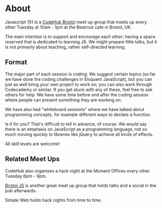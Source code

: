 # About

Javascript 101 is a [CodeHub Bristol](https://www.meetup.com/CodeHub-Bristol/) meet up group that meets up every other Tuesday at 10am - 1pm at the Beatroot cafe in Bristol, UK.

The main intention is to support and encourage each other; having a space reserved that is dedicated to learning JS. We might prepare little talks, but it is not primarily about teaching, rather self-directed learning.

## Format
The major part of each session is coding. We suggest certain topics (so far we have done the coding challenges in Eloquent JavaScript), but you can just as well bring your own project to work on; you can also work through Codecademy or similar. If you get stuck with any of these, feel free to ask others for help.
We have some time before and after the coding session where people can present something they are working on.

We have also had "whiteboard sessions" where we have talked about
programming concepts, for example different ways to declare a
function.

Is it for you? That's difficult to tell in advance, of course. We would say there is an emphasis on JavaScript as a programming language, not so much moving quickly to libraries like jQuery to achieve all kinds of effects. 

All skill levels are welcome!

## Related Meet Ups
CodeHub also organises a hack night at the Moment Offices every other Tuesday 6pm - 9pm.

[Bristol JS](https://www.meetup.com/BristolJS/) is another great meet up group that holds talks and a social in the pub afterwards. 

Simple Web holds hack nights from time to time.



